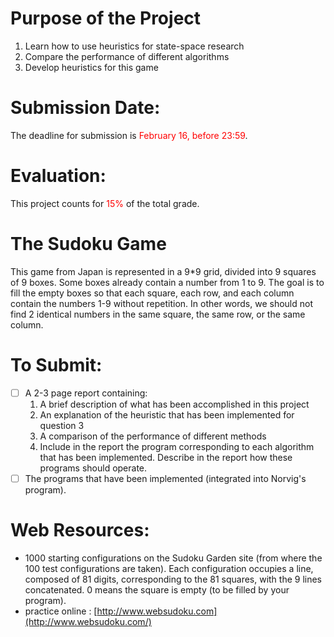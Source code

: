 # Purpose of the Project

1. Learn how to use heuristics for state-space research
2. Compare the performance of different algorithms
3. Develop heuristics for this game

# Submission Date:

The deadline for submission is <span style="color:red;">February 16, before 23:59</span>.

# Evaluation:

This project counts for <span style="color:red;">15%</span> of the total grade.


# The Sudoku Game

This game from Japan is represented in a 9*9 grid, divided into 9 squares of 9 boxes. Some boxes already contain a number from 1 to 9. The goal is to fill the empty boxes so that each square, each row, and each column contain the numbers 1-9 without repetition. In other words, we should not find 2 identical numbers in the same square, the same row, or the same column.


# To Submit:

- [ ] A 2-3 page report containing:
    1. A brief description of what has been accomplished in this project
    2. An explanation of the heuristic that has been implemented for question 3
    3. A comparison of the performance of different methods
    4. Include in the report the program corresponding to each algorithm that has been implemented. Describe in the report how these programs should operate.
- [ ] The programs that have been implemented (integrated into Norvig's program).

# Web Resources:

- 1000 starting configurations on the Sudoku Garden site (from where the 100 test configurations are taken). Each configuration occupies a line, composed of 81 digits, corresponding to the 81 squares, with the 9 lines concatenated. 0 means the square is empty (to be filled by your program).
- practice online : [http://www.websudoku.com](http://www.websudoku.com/)
